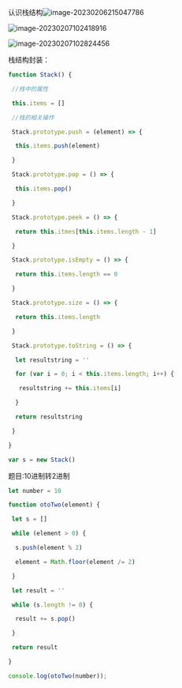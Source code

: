 认识栈结构![image-20230206215047786](C:\Users\hangma\AppData\Roaming\Typora\typora-user-images\image-20230206215047786.png)

![image-20230207102418916](C:\Users\hangma\AppData\Roaming\Typora\typora-user-images\image-20230207102418916.png)

![image-20230207102824456](C:\Users\hangma\AppData\Roaming\Typora\typora-user-images\image-20230207102824456.png)

栈结构封装：

```js
function Stack() {

 //栈中的属性

 this.items = []

 //栈的相关操作

 Stack.prototype.push = (element) => {

  this.items.push(element)

 }

 Stack.prototype.pop = () => {

  this.items.pop()

 }

 Stack.prototype.peek = () => {

  return this.itmes[this.items.length - 1]

 }

 Stack.prototype.isEmpty = () => {

  return this.items.length == 0

 }

 Stack.prototype.size = () => {

  return this.items.length

 }

 Stack.prototype.toString = () => {

  let resultstring = ''

  for (var i = 0; i < this.items.length; i++) {

   resultstring += this.items[i]

  }

  return resultstring

 }

}

var s = new Stack()
```

题目:10进制转2进制

```js
let number = 10

function otoTwo(element) {

 let s = []

 while (element > 0) {

  s.push(element % 2)

  element = Math.floor(element /= 2)

 }

 let result = ''

 while (s.length != 0) {

  result += s.pop()

 }

 return result

}

console.log(otoTwo(number));
```

